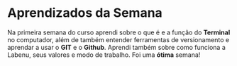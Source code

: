# Aprendizados da Semana

Na primeira semana do curso aprendi sobre o que é e a função do **Terminal** no computador, além de também entender ferramentas de versionamento e aprendar a usar o **GIT** e o **Github**. Aprendi também sobre como funciona a Labenu, seus valores e modo de trabalho. Foi uma **ótima** semana!